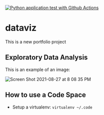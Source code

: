[![Python application test with Github Actions](https://github.com/noahgift/dataviz/actions/workflows/main.yml/badge.svg)](https://github.com/noahgift/dataviz/actions/workflows/main.yml)

# dataviz
This is a new portfolio project

## Exploratory Data Analysis

This is an example of an image:

![Screen Shot 2021-08-27 at 8 08 35 PM](https://user-images.githubusercontent.com/58792/131199687-31173c90-dbfb-4f12-9e4c-f27d71e1d994.png)

## How to use a Code Space

* Setup a virtualenv:  `virtualenv ~/.code`
